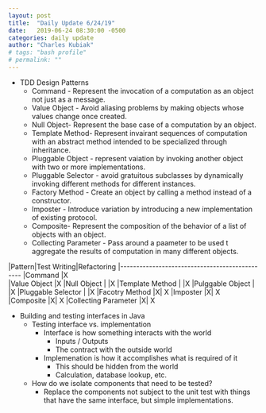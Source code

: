 ```yaml
---
layout: post
title:  "Daily Update 6/24/19"
date:   2019-06-24 08:30:00 -0500
categories: daily update
author: "Charles Kubiak"
# tags: "bash profile"
# permalink: ""
---
```

<!-- {% highlight java %}
{% endhighlight %} -->
- TDD Design Patterns
    - Command - Represent the invocation of a computation as an object not just as a message.
    - Value Object - Avoid aliasing problems by making objects whose values change once created.
    - Null Object- Represent the base case of a computation by an object.
    - Template Method- Represent invairant sequences of computation with an abstract method intended to be specialized through inheritance.
    - Pluggable Object - represent vaiation by invoking another object with two or more implementations.
    - Pluggable Selector - avoid gratuitous subclasses by dynamically invoking different methods for different instances.
    - Factory Method - Create an object by calling a method instead of a constructor.
    - Imposter - Introduce variation by introducing a new implementation of existing protocol.
    - Composite-  Represent the composition of the behavior of a list of objects with an object.
    - Collecting Parameter - Pass around a paameter to be used t aggregate the results of computation in many different objects.

|Pattern|Test Writing|Refactoring
|-----------------------------------------------
|Command                 |X               
|Value Object            |X
|Null Object             |                |X
|Template Method         |                |X
|Pulggable Object        |                |X
|Pluggable Selector      |                |X
|Facotry Method          |X|               X
|Imposter                |X|               X
|Composite               |X|               X
|Collecting Parameter    |X|               X

- Building and testing interfaces in Java
    - Testing interface vs. implementation
        - Interface is how something interacts with the world
            - Inputs / Outputs
            - The contract with the outside world
        - Implemenation is how it accomplishes what is required of it
            - This should be hidden from the world
            - Calculation, database lookup, etc.
    - How do we isolate components that need to be tested?
        - Replace the components not subject to the unit test with things that have the same interface, but simple implementations.
